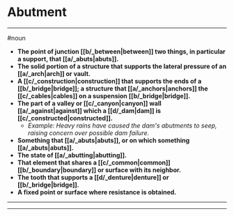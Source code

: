# Abutment
---
#noun
- **The point of junction [[b/_between|between]] two things, in particular a support, that [[a/_abuts|abuts]].**
- **The solid portion of a structure that supports the lateral pressure of an [[a/_arch|arch]] or vault.**
- **A [[c/_construction|construction]] that supports the ends of a [[b/_bridge|bridge]]; a structure that [[a/_anchors|anchors]] the [[c/_cables|cables]] on a suspension [[b/_bridge|bridge]].**
- **The part of a valley or [[c/_canyon|canyon]] wall [[a/_against|against]] which a [[d/_dam|dam]] is [[c/_constructed|constructed]].**
	- _Example: Heavy rains have caused the dam's abutments to seep, raising concern over possible dam failure._
- **Something that [[a/_abuts|abuts]], or on which something [[a/_abuts|abuts]].**
- **The state of [[a/_abutting|abutting]].**
- **That element that shares a [[c/_common|common]] [[b/_boundary|boundary]] or surface with its neighbor.**
- **The tooth that supports a [[d/_denture|denture]] or [[b/_bridge|bridge]].**
- **A fixed point or surface where resistance is obtained.**
---
---
